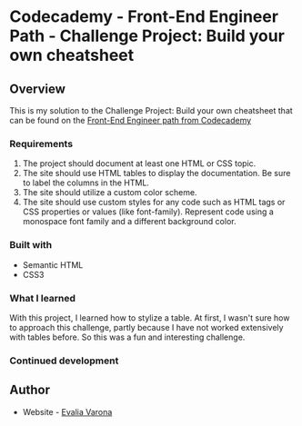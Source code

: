 # Codecademy - Front-End Engineer Path - Challenge Project: Build your own cheatsheet

## Overview
This is my solution to the Challenge Project: Build your own cheatsheet that can be found on the [Front-End Engineer path from Codecademy](https://www.codecademy.com/career-journey/front-end-engineer)

### Requirements

1. The project should document at least one HTML or CSS topic.
2. The site should use HTML tables to display the documentation. Be sure to label the columns in the HTML.
3. The site should utilize a custom color scheme.
4. The site should use custom styles for any code such as HTML tags or CSS properties or values (like font-family). Represent code using a monospace font family and a different background color.

### Built with
- Semantic HTML
- CSS3

### What I learned
With this project, I learned how to stylize a table. At first, I wasn't sure how to approach this challenge, partly because I have not worked extensively with tables before. So this was a fun and interesting challenge.

### Continued development

## Author
- Website - [Evalia Varona](https://www.evaliavarona.com)